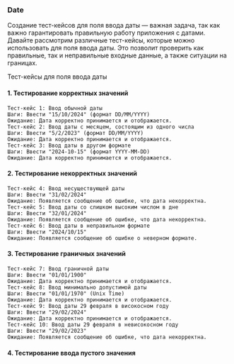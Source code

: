 ### Date
Создание тест-кейсов для поля ввода даты — важная задача, так как важно гарантировать правильную работу приложения с датами. Давайте рассмотрим различные тест-кейсы, которые можно использовать для поля ввода даты. Это позволит проверить как правильные, так и неправильные входные данные, а также ситуации на границах.

Тест-кейсы для поля ввода даты
#### 1. Тестирование корректных значений
```
Тест-кейс 1: Ввод обычной даты
Шаги: Ввести "15/10/2024" (формат DD/MM/YYYY)
Ожидание: Дата корректно принимается и отображается.
Тест-кейс 2: Ввод даты с месяцем, состоящим из одного числа
Шаги: Ввести "5/2/2023" (формат DD/MM/YYYY)
Ожидание: Дата корректно принимается и отображается.
Тест-кейс 3: Ввод даты в другом формате
Шаги: Ввести "2024-10-15" (формат YYYY-MM-DD)
Ожидание: Дата корректно принимается и отображается.
```
#### 2. Тестирование некорректных значений
```
Тест-кейс 4: Ввод несуществующей даты
Шаги: Ввести "31/02/2024"
Ожидание: Появляется сообщение об ошибке, что дата некорректна.
Тест-кейс 5: Ввод даты со слишком высоким числом в дне
Шаги: Ввести "32/01/2024"
Ожидание: Появляется сообщение об ошибке, что дата некорректна.
Тест-кейс 6: Ввод даты в неправильном формате
Шаги: Ввести "2024/10/15"
Ожидание: Появляется сообщение об ошибке о неверном формате.
```
#### 3. Тестирование граничных значений
```
Тест-кейс 7: Ввод граничной даты
Шаги: Ввести "01/01/1900"
Ожидание: Дата корректно принимается и отображается.
Тест-кейс 8: Ввод минимально допустимой даты
Шаги: Ввести "01/01/1970" (Unix Time)
Ожидание: Дата корректно принимается и отображается.
Тест-кейс 9: Ввод даты 29 февраля в високосном году
Шаги: Ввести "29/02/2024"
Ожидание: Дата корректно принимается и отображается.
Тест-кейс 10: Ввод даты 29 февраля в невисокосном году
Шаги: Ввести "29/02/2023"
Ожидание: Появляется сообщение об ошибке, что дата некорректна.
```
#### 4. Тестирование ввода пустого значения
